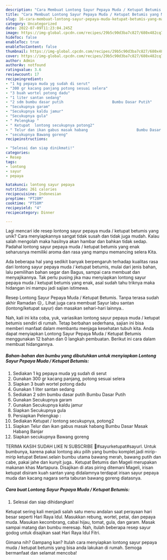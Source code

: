 ```yaml
---
description: "Cara Membuat Lontong Sayur Pepaya Muda / Ketupat Betumis yang Mantap"
title: "Cara Membuat Lontong Sayur Pepaya Muda / Ketupat Betumis yang Mantap"
slug: 16-cara-membuat-lontong-sayur-pepaya-muda-ketupat-betumis-yang-mantap
category: Uncategorized
date: 2022-07-09T11:23:04.245Z
image: https://img-global.cpcdn.com/recipes/29b5c90d3ba7c827/680x482cq70/lontong-sayur-pepaya-muda-ketupat-betumis-foto-resep-utama.jpg
hideToc: false
enableToc: true
enableTocContent: false
thumbnail: https://img-global.cpcdn.com/recipes/29b5c90d3ba7c827/680x482cq70/lontong-sayur-pepaya-muda-ketupat-betumis-foto-resep-utama.jpg
cover: https://img-global.cpcdn.com/recipes/29b5c90d3ba7c827/680x482cq70/lontong-sayur-pepaya-muda-ketupat-betumis-foto-resep-utama.jpg
author: Admin
authorAv: notfound
ratingvalue: 3.6
reviewcount: 17
recipeingredient:
- "1 kg pepaya muda yg sudah di serut"
- "300 gr kacang panjang potong sesuai selera"
- "3 buah wortel potong dadu"
- "1 liter santan sedang"
- "2 sdm bumbu dasar putih                      Bumbu Dasar Putih"
- "Secukupnya garam"
- "Secukupnya kaldu jamur"
- "Secukupnya gula"
- " Pelengkap "
- " Ketupat  lontong secukupnya potong2"
- " Telur dan ikan gabus masak habang                      Bumbu Dasar Masak Habang Banjar"
- "secukupnya Bawang goreng"
recipeinstructions:

- "Selesai dan siap dinikmati!"
categories:
- Resep
tags:
- lontong
- sayur
- pepaya

katakunci: lontong sayur pepaya 
nutrition: 261 calories
recipecuisine: Indonesian
preptime: "PT28M"
cooktime: "PT58M"
recipeyield: "4"
recipecategory: Dinner

---
```





Lagi mencari ide resep lontong sayur pepaya muda / ketupat betumis yang unik? Cara menyiapkannya sangat tidak susah dan tidak juga mudah. Kalau salah mengolah maka hasilnya akan hambar dan bahkan tidak sedap. Padahal lontong sayur pepaya muda / ketupat betumis yang enak seharusnya memiliki aroma dan rasa yang mampu memancing selera Kita.





Ada beberapa hal yang sedikit banyak berpengaruh terhadap kualitas rasa dari lontong sayur pepaya muda / ketupat betumis, mulai dari jenis bahan, lalu pemilihan bahan segar dan Bagus, sampai cara membuat dan menyajikannya. Tak perlu pusing jika mau menyiapkan lontong sayur pepaya muda / ketupat betumis yang enak,      asal sudah tahu triknya maka hidangan ini mampu jadi sajian istimewa.














Resep Lontong Sayur Pepaya Muda / Ketupat Betumis. Tanpa terasa sudah akhir Ramadan ☹️,. Lihat juga cara membuat Sayur labu santan (lontong/ketupat sayur) dan masakan sehari-hari lainnya..






Nah, kali ini kita coba, yuk, variasikan lontong sayur pepaya muda / ketupat betumis sendiri di rumah. Tetap berbahan sederhana, sajian ini bisa memberi manfaat dalam membantu menjaga kesehatan tubuh kita. Anda dapat menyiapkan Lontong Sayur Pepaya Muda / Ketupat Betumis menggunakan 12 bahan dan 0 langkah pembuatan. Berikut ini cara dalam membuat hidangannya.

<!--inarticleads1-->

##### Bahan-bahan dan bumbu yang dibutuhkan untuk menyiapkan Lontong Sayur Pepaya Muda / Ketupat Betumis:

1. Sediakan 1 kg pepaya muda yg sudah di serut
1. Gunakan 300 gr kacang panjang, potong sesuai selera
1. Siapkan 3 buah wortel potong dadu
1. Gunakan 1 liter santan sedang
1. Sediakan 2 sdm bumbu dasar putih                      Bumbu Dasar Putih
1. Gunakan Secukupnya garam
1. Gunakan Secukupnya kaldu jamur
1. Siapkan Secukupnya gula
1. Persiapkan  Pelengkap :
1. Sediakan  Ketupat / lontong secukupnya, potong2
1. Siapkan  Telur dan ikan gabus masak habang                      Bumbu Dasar Masak Habang Banjar
1. Siapkan secukupnya Bawang goreng


TERIMA KASIH SUDAH LIKE N SUBSCRIBE 🙏#sayurketupat#sayurl. Untuk bumbunya, karena pakai lontong aku pilih yang bumbu komplet.jadi mirip-mirip ketupat Betawi.selain bumbu utama bawang merah, bawang putih dan cabe, pakai jahe dan kunyit juga.. Ketupat Betumis dan Mageli merupakan makanan khas Martapura. Disajikan di atas piring ditemani Mageli, irisan ketupat disiram kuah santan yang didalamnya terdapat irisan sayur pepaya muda dan kacang nagara serta taburan bawang goreng diatasnya. 

<!--inarticleads2-->

##### Cara buat Lontong Sayur Pepaya Muda / Ketupat Betumis:


1. Selesai dan siap dihidangkan!

Ketupat sering kali menjadi salah satu menu andalan saat perayaan hari besar seperti Hari Raya Idul. Masukkan rebung, wortel, petai, dan pepaya muda. Masukan kecombrang, cabai hijau, tomat, gula, dan garam. Masak sampai matang dan bumbu meresap. Nah, itulah beberapa resep sayur godog untuk disajikan saat Hari Raya Idul Fitri. 

Gimana nih? Gampang kan? Itulah cara menyiapkan lontong sayur pepaya muda / ketupat betumis yang bisa anda lakukan di rumah. Semoga bermanfaat dan selamat mencoba!
